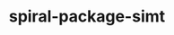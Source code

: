 ---
title: "spiral-package-simt"
layout: cache
categories: [package, develop-2025-06-01]
meta: {"compilers": ["none"], "num_specs": 2, "num_specs_by_stack": {"e4s": 1, "e4s-neoverse-v2": 1, "e4s-rocm-external": 1, "root": 2}, "oss": ["ubuntu22.04"], "platforms": ["linux"], "stacks": ["e4s", "e4s-neoverse-v2", "e4s-rocm-external", "root"], "targets": ["neoverse_v2", "x86_64_v3"], "versions": ["1.1.0"]}
spec_details: [{"compiler": "none", "hash": "sygrxzuwblzmh4d2tdft5cthbby4wylr", "os": "ubuntu22.04", "platform": "linux", "size": "-", "stacks": ["e4s-neoverse-v2", "root"], "target": "neoverse_v2", "variants": ["build_system=generic"], "versions": ["1.1.0"]}, {"compiler": "none", "hash": "x7h2kl7xlwdw4ycc3lgq6kva4dajhwkk", "os": "ubuntu22.04", "platform": "linux", "size": "-", "stacks": ["e4s", "e4s-rocm-external", "root"], "target": "x86_64_v3", "variants": ["build_system=generic"], "versions": ["1.1.0"]}]
---